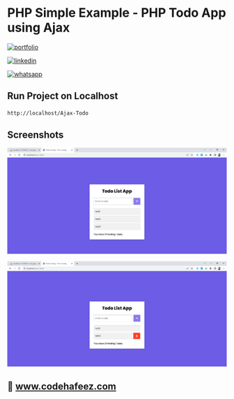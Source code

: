 # PHP Simple Example - PHP Todo App using Ajax


[![portfolio](https://img.shields.io/badge/my_portfolio-000?style=for-the-badge&logo=ko-fi&logoColor=white)](https://www.codehafeez.com/)

[![linkedin](https://img.shields.io/badge/linkedin-0A66C2?style=for-the-badge&logo=linkedin&logoColor=white)](https://www.linkedin.com/in/codehafeez/)

[![whatsapp](https://img.shields.io/badge/whatsapp-GREEN?style=for-the-badge&logo=whatsapp&logoColor=white)](https://api.whatsapp.com/send?phone=923123349398)


## Run Project on Localhost

```bash
http://localhost/Ajax-Todo
```
    
## Screenshots

![App Screenshot](https://raw.githubusercontent.com/codehafeez/Ajax-Todo/main/Screenshots/Output-01.png)

![](https://raw.githubusercontent.com/codehafeez/Ajax-Todo/main/Screenshots/Output-02.png)


## 🔗 www.codehafeez.com
